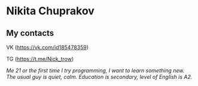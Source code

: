 # Nikita Chuprakov
## My contacts

VK    (https://vk.com/id185478359)

TG    (https://t.me/Nick_trow)

*Me 21 or the first time I try programming, I want to learn something new. The usual guy is quiet, calm. Education is secondary, level of English is A2.*



